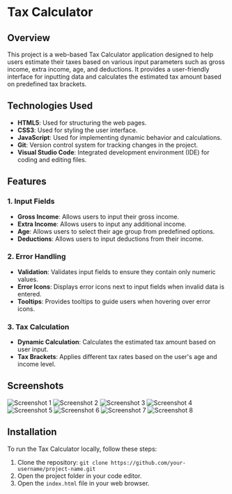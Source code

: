 # Tax Calculator

## Overview

This project is a web-based Tax Calculator application designed to help users estimate their taxes based on various input parameters such as gross income, extra income, age, and deductions. It provides a user-friendly interface for inputting data and calculates the estimated tax amount based on predefined tax brackets.

## Technologies Used

- **HTML5**: Used for structuring the web pages.
- **CSS3**: Used for styling the user interface.
- **JavaScript**: Used for implementing dynamic behavior and calculations.
- **Git**: Version control system for tracking changes in the project.
- **Visual Studio Code**: Integrated development environment (IDE) for coding and editing files.

## Features

### 1. Input Fields

- **Gross Income**: Allows users to input their gross income.
- **Extra Income**: Allows users to input any additional income.
- **Age**: Allows users to select their age group from predefined options.
- **Deductions**: Allows users to input deductions from their income.

### 2. Error Handling

- **Validation**: Validates input fields to ensure they contain only numeric values.
- **Error Icons**: Displays error icons next to input fields when invalid data is entered.
- **Tooltips**: Provides tooltips to guide users when hovering over error icons.

### 3. Tax Calculation

- **Dynamic Calculation**: Calculates the estimated tax amount based on user input.
- **Tax Brackets**: Applies different tax rates based on the user's age and income level.


## Screenshots

![Screenshot 1](/image/pic1.png)
![Screenshot 2](/image/pic2.png)
![Screenshot 3](/image/pic7.png)
![Screenshot 4](/image/pic3.png)
![Screenshot 5](/image/pic8.png)
![Screenshot 6](/image/pic4.png)
![Screenshot 7](/image/pic5.png)
![Screenshot 8](/image/pic6.png)


## Installation

To run the Tax Calculator locally, follow these steps:

1. Clone the repository: `git clone https://github.com/your-username/project-name.git`
2. Open the project folder in your code editor.
3. Open the `index.html` file in your web browser.

